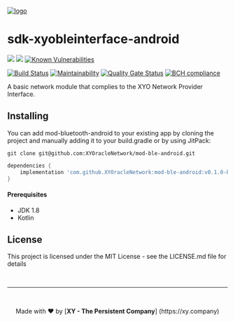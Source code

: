 [logo]: https://cdn.xy.company/img/brand/XY_Logo_GitHub.png

[![logo]](https://xy.company)

# sdk-xyobleinterface-android

[![](https://jitpack.io/v/XYOracleNetwork/mod-ble-android.svg)](https://jitpack.io/#XYOracleNetwork/mod-ble-android) [![](https://img.shields.io/gitter/room/XYOracleNetwork/Stardust.svg)](https://gitter.im/XYOracleNetwork/Dev) [![Known Vulnerabilities](https://snyk.io/test/github/XYOracleNetwork/sdk-xyobleinterface-android/badge.svg)](https://snyk.io/test/github/XYOracleNetwork/sdk-xyobleinterface-android)

[![Build Status](https://travis-ci.org/XYOracleNetwork/sdk-xyobleinterface-android.svg?branch=master)](https://travis-ci.org/XYOracleNetwork/sdk-xyobleinterface-android) [![Maintainability](https://api.codeclimate.com/v1/badges/af641257b27ecea22a9f/maintainability)](https://codeclimate.com/github/XYOracleNetwork/sdk-xyobleinterface-android/maintainability) [![Quality Gate Status](https://sonarcloud.io/api/project_badges/measure?project=XYOracleNetwork_sdk-xyobleinterface-android&metric=alert_status)](https://sonarcloud.io/dashboard?id=XYOracleNetwork_sdk-xyobleinterface-android) [![BCH compliance](https://bettercodehub.com/edge/badge/XYOracleNetwork/sdk-xyobleinterface-android?branch=master)](https://bettercodehub.com/)

A basic network module that complies to the XYO Network Provider Interface.

## Installing
You can add mod-bluetooth-android to your existing app by cloning the project and manually adding it to your build.gradle or by using JitPack:

```
git clone git@github.com:XYOracleNetwork/mod-ble-android.git
```

```gradle
dependencies {
    implementation 'com.github.XYOracleNetwork:mod-ble-android:v0.1.0-beta'
}
```

#### Prerequisites
* JDK 1.8
* Kotlin

## License
This project is licensed under the MIT License - see the LICENSE.md file for details

<br><hr><br>
<p align="center">Made with  ❤️  by [<b>XY - The Persistent Company</b>] (https://xy.company)</p>
